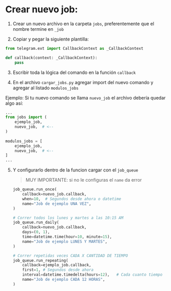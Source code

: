 # Crear nuevo job:

1. Crear un nuevo archivo en la carpeta `jobs`, preferentemente que el nombre termine en `_job`

2. Copiar y pegar la siguiente plantilla:
```python
from telegram.ext import CallbackContext as _CallbackContext

def callback(context: _CallbackContext):
    pass
```

3. Escribir toda la lógica del comando en la función `callback`

4. En el archivo `cargar_jobs.py` agregar import del nuevo comando y agregar al listado `modulos_jobs`

Ejemplo:
Si tu nuevo comando se llama `nuevo_job` el archivo debería quedar algo así:

```python
...
from jobs import (
    ejemplo_job,
    nuevo_job,  # <--
)
    
modulos_jobs = [
    ejemplo_job,
    nuevo_job,  # <--
]
...
```

5. Y configurarlo dentro de la funcion cargar con el `job_queue`

    > MUY IMPORTANTE: si no le configuras el `name` da error

    ```python
    job_queue.run_once(
        callback=nuevo_job.callback,
        when=10,  # Segundos desde ahora o datetime  
        name="Job de ejemplo UNA VEZ", 
    )
    ```

    ```python
    # Correr todos los lunes y martes a las 10:15 AM
    job_queue.run_daily(
        callback=nuevo_job.callback,
        days=(0, 1),
        time=datetime.time(hour=10, minute=15),
        name="Job de ejemplo LUNES Y MARTES",
    )
    ```

    ```python
    # Correr repetidas veces CADA X CANTIDAD DE TIEMPO
    job_queue.run_repeating(
        callback=ejemplo_job.callback,
        first=1, # Segundos desde ahora
        interval=datetime.timedelta(hours=12),   # Cada cuanto tiempo 
        name="Job de ejemplo CADA 12 HORAS",
    )
    ```
